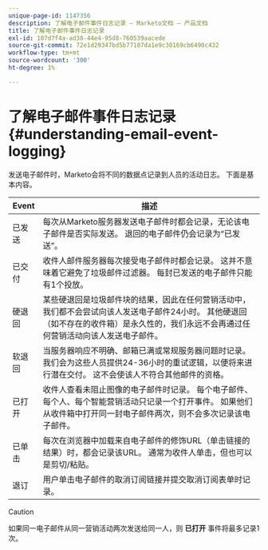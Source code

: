 ```yaml
---
unique-page-id: 1147356
description: 了解电子邮件事件日志记录 — Marketo文档 — 产品文档
title: 了解电子邮件事件日志记录
exl-id: 107d7f4a-ad38-44e4-95d8-760539aacede
source-git-commit: 72e1d29347bd5b77107da1e9c30169cb6490c432
workflow-type: tm+mt
source-wordcount: '300'
ht-degree: 1%

---
```


# 了解电子邮件事件日志记录 {#understanding-email-event-logging}

发送电子邮件时，Marketo会将不同的数据点记录到人员的活动日志。 下面是基本内容。

| Event | 描述 |
|---|---|
| 已发送 | 每次从Marketo服务器发送电子邮件时都会记录，无论该电子邮件是否实际发送。 退回的电子邮件仍会记录为“已发送”。 |
| 已交付 | 收件人邮件服务器每次接受电子邮件时都会记录。 这并不意味着它避免了垃圾邮件过滤器。 每封已发送的电子邮件只能有1个投放。 |
| 硬退回 | 某些硬退回是垃圾邮件块的结果，因此在任何营销活动中，我们都不会尝试向该人发送电子邮件24小时。 其他硬退回（如不存在的收件箱）是永久性的，我们永远不会再通过任何营销活动向该人发送电子邮件。 |
| 软退回 | 当服务器响应不明确、邮箱已满或常规服务器问题时记录。 我们会为这些人员提供24-36小时的重试逻辑，以便将来进行潜在交付。 这不会使该人不符合其他邮件的资格。 |
| 已打开 | 收件人查看未阻止图像的电子邮件时记录。 每个电子邮件、每个人、每个智能营销活动只记录一个打开事件。 如果他们从收件箱中打开同一封电子邮件两次，则不会多次记录该电子邮件。 |
| 已单击 | 每次在浏览器中加载来自电子邮件的修饰URL（单击链接的结果）时，都会记录该URL。 通常为收件人单击，但也可以是剪切/粘贴。 |
| 退订 | 用户单击电子邮件的取消订阅链接并提交取消订阅表单时记录。 |

>[!CAUTION]
>
>如果同一电子邮件从同一营销活动两次发送给同一人，则 **已打开** 事件将最多记录1次。
